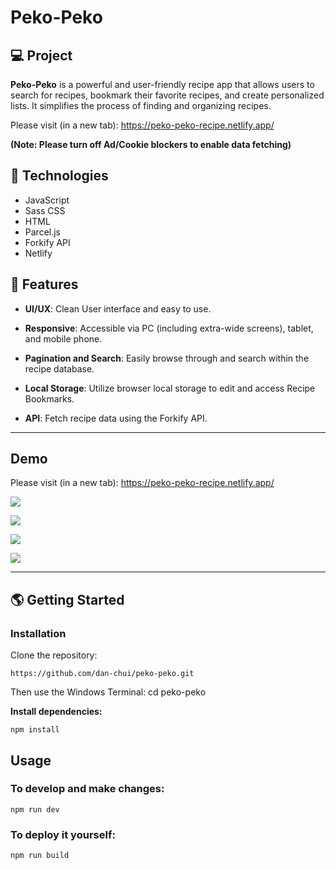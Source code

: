 # Peko-Peko

## 💻 Project

**Peko-Peko** is a powerful and user-friendly recipe app that allows users to search for recipes, bookmark their favorite recipes, and create personalized lists. It simplifies the process of finding and organizing recipes.

Please visit (in a new tab): https://peko-peko-recipe.netlify.app/

**(Note: Please turn off Ad/Cookie blockers to enable data fetching)**

## 🚀 Technologies

- JavaScript
- Sass CSS
- HTML
- Parcel.js
- Forkify API
- Netlify

## 💫 Features

- **UI/UX**: Clean User interface and easy to use.

- **Responsive**: Accessible via PC (including extra-wide screens), tablet, and mobile phone.
  
- **Pagination and Search**: Easily browse through and search within the recipe database.

- **Local Storage**: Utilize browser local storage to edit and access Recipe Bookmarks.

- **API**: Fetch recipe data using the Forkify API.


---

## Demo

Please visit (in a new tab): https://peko-peko-recipe.netlify.app/

![](/assets/screenshot1.webp)

![](/assets/screenshot2.webp)

![](/assets/screenshot3.webp)

![](/assets/screenshot4.webp)

---


## 🌎 Getting Started

### Installation

Clone the repository:

```
https://github.com/dan-chui/peko-peko.git
```

Then use the Windows Terminal: cd peko-peko


**Install dependencies:**

```
npm install
```

## Usage
### To develop and make changes:

```
npm run dev
```

### To deploy it yourself:

```
npm run build
```
